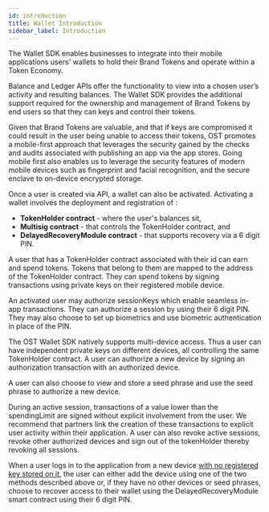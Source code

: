```yaml
---
id: introduction
title: Wallet Introduction
sidebar_label: Introduction
---
```

The Wallet SDK enables businesses to integrate into their mobile applications users' wallets to hold their Brand Tokens and operate within a Token Economy.

Balance and Ledger APIs offer the functionality to view into a chosen user’s activity and resulting balances. The Wallet SDK provides the additional support required for the ownership and management of Brand Tokens by end users so that they can keys and control their tokens.

Given that Brand Tokens are valuable, and that if keys are compromised it could result in the user being unable to access their tokens, OST promotes a mobile-first approach that leverages the security gained by the checks and audits associated with publishing an app via the app stores. Going mobile first also enables us to leverage the security features of modern mobile devices such as fingerprint and facial recognition, and the secure enclave to on-device encrypted storage. 

Once a user is created via API, a wallet can also be activated. Activating a wallet involves the deployment and registration of :

* **TokenHolder contract** - where the user's balances sit,
* **Multisig contract** - that controls the TokenHolder contract, and 
* **DelayedRecoveryModule contract** - that supports recovery via a 6 digit PIN. 

A user that has a TokenHolder contract associated with their id can earn and spend tokens.  Tokens that belong to them are mapped to the address of the TokenHolder contract. They can spend tokens by signing transactions using private keys on their registered mobile device. 

An activated user may authorize sessionKeys which enable seamless in-app transactions. They can authorize a session by using their 6 digit PIN. They may also choose to set up biometrics and use biometric authentication in place of the PIN.

The OST Wallet SDK natively supports multi-device access. Thus a user can have independent private keys on different devices, all controlling the same TokenHolder contract. A user can authorize a new device by signing an authorization transaction with an authorized device. 

A user can also choose to view and store a seed phrase and use the seed phrase to authorize a new device. 

During an active session, transactions of a value lower than the spendingLimit are signed without explicit involvement from the user. We recommend that partners link the creation of these transactions to explicit user activity within their application. A user can also revoke active sessions, revoke other authorized devices and sign out of the tokenHolder thereby revoking all sessions. 

When a user logs in to the application from a new device [with no registered key stored on it](/platform/docs/wallet/recovery/), the user can either add the device using one of the two methods described above or, if they have no other devices or seed phrases, choose to recover access to their wallet using the DelayedRecoveryModule smart contract using their 6 digit PIN.
